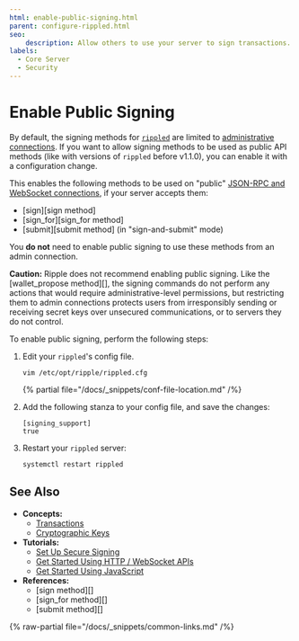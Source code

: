 ```yaml
---
html: enable-public-signing.html
parent: configure-rippled.html
seo:
    description: Allow others to use your server to sign transactions. (Not recommended)
labels:
  - Core Server
  - Security
---
```

# Enable Public Signing

By default, the signing methods for [`rippled`](../../concepts/networks-and-servers/index.md) are limited to [administrative connections](../../references/http-websocket-apis/admin-api-methods/index.md). If you want to allow signing methods to be used as public API methods (like with versions of `rippled` before v1.1.0), you can enable it with a configuration change.

This enables the following methods to be used on "public" [JSON-RPC and WebSocket connections](../../tutorials/get-started/get-started-using-http-websocket-apis.md), if your server accepts them:

- [sign][sign method]
- [sign_for][sign_for method]
- [submit][submit method] (in "sign-and-submit" mode)

You **do not** need to enable public signing to use these methods from an admin connection.

**Caution:** Ripple does not recommend enabling public signing. Like the [wallet_propose method][], the signing commands do not perform any actions that would require administrative-level permissions, but restricting them to admin connections protects users from irresponsibly sending or receiving secret keys over unsecured communications, or to servers they do not control.

To enable public signing, perform the following steps:

1. Edit your `rippled`'s config file.

    ```
    vim /etc/opt/ripple/rippled.cfg
    ```

    {% partial file="/docs/_snippets/conf-file-location.md" /%}

2. Add the following stanza to your config file, and save the changes:

    ```
    [signing_support]
    true
    ```

3. Restart your `rippled` server:

    ```
    systemctl restart rippled
    ```

## See Also

- **Concepts:**
    - [Transactions](../../concepts/transactions/index.md)
    - [Cryptographic Keys](../../concepts/accounts/cryptographic-keys.md)
- **Tutorials:**
    - [Set Up Secure Signing](../../concepts/transactions/secure-signing.md)
    - [Get Started Using HTTP / WebSocket APIs](../../tutorials/get-started/get-started-using-http-websocket-apis.md)
    - [Get Started Using JavaScript](../../tutorials/get-started/get-started-using-javascript.md)
- **References:**
    - [sign method][]
    - [sign_for method][]
    - [submit method][]

{% raw-partial file="/docs/_snippets/common-links.md" /%}
